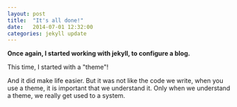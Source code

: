 ```yaml
---
layout: post
title:  "It's all done!"
date:   2014-07-01 12:32:00
categories: jekyll update
---
```


**Once again, I started working with jekyll, to configure a blog.**

This time, I started with a "theme"!

And it did make life easier. But it was not like the code we write, when you use a theme, it is important that we understand it. Only when we understand a theme, we really get used to a system.